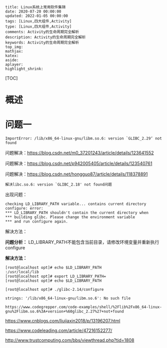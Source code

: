 ```
title: Linux系统上常用软件集锦
date: 2020-07-20 00:00:00
updated: 2022-01-05 00:00:00
tags: [Linux,四大组件,Activity]
type: [Linux,四大组件,Activity]
comments: Activity的生命周期完全解析
description: Activity的生命周期完全解析
keywords: Activity的生命周期完全解析
top_img:
mathjax:
katex:
aside:
aplayer:
highlight_shrink:
```

[TOC]

# 概述



# 问题一

```shell
ImportError: /lib/x86_64-linux-gnu/libm.so.6: version `GLIBC_2.29‘ not found
```

问题解决：https://blog.csdn.net/m0_37201243/article/details/123641552

问题解决：https://blog.csdn.net/p942005405/article/details/123540761

问题解决：https://blog.csdn.net/hongguo87/article/details/118378891



```
解决libc.so.6: version `GLIBC_2.18' not found问题
```

出现问题：

```
checking LD_LIBRARY_PATH variable... contains current directory
configure: error: 
*** LD_LIBRARY_PATH shouldn't contain the current directory when
*** building glibc. Please change the environment variable
*** and run configure again.
```

解决方法：

**问题分析：**
		LD_LIBRARY_PATH不能包含当前目录，请修改环境变量并重新执行configure

**解决方法：**

```shell
[root@localhost opt]# echo $LD_LIBRARY_PATH
:/usr/local/lib
[root@localhost opt]# export LD_LIBRARY_PATH=
[root@localhost opt]# echo $LD_LIBRARY_PATH

[root@localhost opt]# ./glibc-2.14/configure 
```







```
strings: '/lib/x86_64-linux-gnu/libm.so.6': No such file

https://www.codegrepper.com/code-examples/shell/%2Flib%2Fx86_64-linux-gnu%2Flibm.so.6%3A+version+%60glibc_2.27%27+not+found
```

https://www.cnblogs.com/liujiaxin2018/p/13196207.html

https://www.codeleading.com/article/47216152277/

http://www.trustcomputing.com/bbs/viewthread.php?tid=1808

